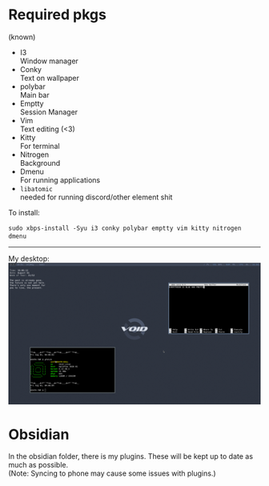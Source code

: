 # Required pkgs 
(known)

- I3  
	Window manager
- Conky  
	Text on wallpaper
- polybar  
	Main bar
- Emptty  
	Session Manager
- Vim  
	Text editing (<3)
- Kitty  
	For terminal
- Nitrogen  
	Background
- Dmenu  
	For running applications
- `libatomic`  
	needed for running discord/other element shit

To install:
```
sudo xbps-install -Syu i3 conky polybar emptty vim kitty nitrogen dmenu
```
---
My desktop:
![Example](https://github.com/66noa24/my-dotfiles/blob/main/Pictures/screenshots/newbar.png)

# Obsidian
In the obsidian folder, there is my plugins. These will be kept up to date as much as possible.  
(Note: Syncing to phone may cause some issues with plugins.)
